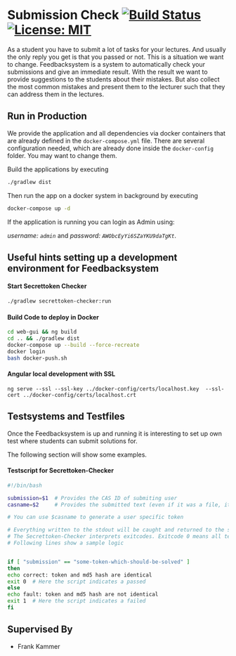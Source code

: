 # Submission Check [![Build Status](https://travis-ci.org/thm-mni-ii/submissioncheck.svg?branch=master)](https://travis-ci.org/thm-mni-ii/submissioncheck) [![License: MIT](https://img.shields.io/badge/License-MIT-yellow.svg)](https://opensource.org/licenses/MIT)

As a student you have to submit a lot of tasks
for your lectures. And usually the only reply you
get is that you passed or not. This is a situation
we want to change.
Feedbacksystem is a system to automatically check
your submissions and give an immediate result.
With the result we want to provide suggestions
to the students about their mistakes.
But also collect the most common mistakes and
present them to the lecturer such that they
can address them in the lectures.


## Run in Production
We provide the application and all dependencies via docker containers
that are already defined in the `docker-compose.yml` file.
There are several configuration needed, which are already done inside the ``docker-config`` folder. You may want to change them.

Build the applications by executing

```bash
./gradlew dist
```

Then run the app on a docker system in background by executing

```bash
docker-compose up -d
```


If the application is running you can login as Admin using:

*username: `admin`* and 
*password: ``AWObcEyYi6SZaYKU9daTgKt``*.



## Useful hints setting up a development environment for Feedbacksystem 

#### Start Secrettoken Checker

```bash
./gradlew secrettoken-checker:run
```

#### Build Code to deploy in Docker

```bash
cd web-gui && ng build
cd .. && ./gradlew dist
docker-compose up --build --force-recreate
docker login
bash docker-push.sh
```

#### Angular local development with SSL

``ng serve --ssl --ssl-key ../docker-config/certs/localhost.key  --ssl-cert ../docker-config/certs/localhost.crt``


## Testsystems and Testfiles

Once the Feedbacksystem is up and running it is interesting to set up own test where students can submit solutions for.

The following section will show some examples.

#### Testscript for **Secrettoken-Checker** 

````sh
#!/bin/bash

submission=$1  # Provides the CAS ID of submiting user
casname=$2     # Provides the submitted text (even if it was a file, it will be currently converted to a string) 

# You can use $casname to generate a user specific token

# Everything written to the stdout will be caught and returned to the student.
# The Secrettoken-Checker interprets exitcodes. Exitcode 0 means all tests passed, everything except 0 means test failed 
# Following lines show a sample logic


if [ "submission" == "some-token-which-should-be-solved" ] 
then
echo correct: token and md5 hash are identical
exit 0  # Here the script indicates a passed
else
echo fault: token and md5 hash are not identical
exit 1  # Here the script indicates a failed
fi 

````




## Supervised By

* Frank Kammer